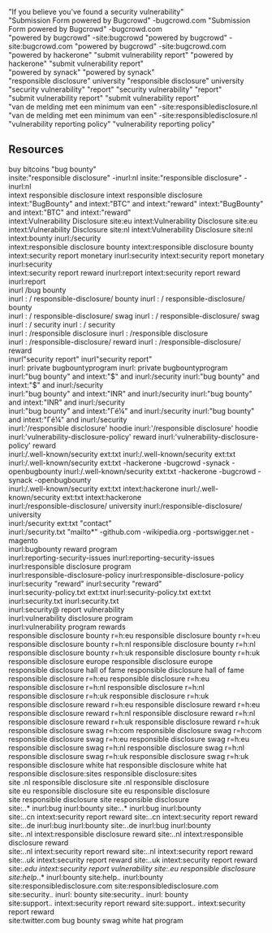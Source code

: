 "If you believe you've found a security vulnerability"  
"Submission Form powered by Bugcrowd" -bugcrowd.com
"Submission Form powered by Bugcrowd" -bugcrowd.com  
"powered by bugcrowd" -site:bugcrowd
"powered by bugcrowd" -site:bugcrowd.com
"powered by bugcrowd" -site:bugcrowd.com  
"powered by hackerone" "submit vulnerability report"
"powered by hackerone" "submit vulnerability report"  
"powered by synack"
"powered by synack"  
"responsible disclosure" university
"responsible disclosure" university  
"security vulnerability" "report"
"security vulnerability" "report"  
"submit vulnerability report"
"submit vulnerability report"  
"van de melding met een minimum van een" -site:responsibledisclosure.nl
"van de melding met een minimum van een" -site:responsibledisclosure.nl  
"vulnerability reporting policy"
"vulnerability reporting policy"  
## Resources  
buy bitcoins "bug bounty"  
insite:"responsible disclosure" -inurl:nl
insite:"responsible disclosure" -inurl:nl  
intext responsible disclosure
intext responsible disclosure  
intext:"BugBounty" and intext:"BTC" and intext:"reward"
intext:"BugBounty" and intext:"BTC" and intext:"reward"  
intext:Vulnerability Disclosure site:eu
intext:Vulnerability Disclosure site:eu  
intext:Vulnerability Disclosure site:nl
intext:Vulnerability Disclosure site:nl  
intext:bounty inurl:/security  
intext:responsible disclosure bounty
intext:responsible disclosure bounty  
intext:security report monetary inurl:security 
intext:security report monetary inurl:security   
intext:security report reward inurl:report
intext:security report reward inurl:report  
inurl /bug bounty  
inurl : / responsible-disclosure/ bounty
inurl : / responsible-disclosure/ bounty  
inurl : / responsible-disclosure/ swag
inurl : / responsible-disclosure/ swag  
inurl : / security
inurl : / security  
inurl : /responsible disclosure
inurl : /responsible disclosure  
inurl : /responsible-disclosure/ reward
inurl : /responsible-disclosure/ reward  
inurl"security report"
inurl"security report"  
inurl: private bugbountyprogram
inurl: private bugbountyprogram  
inurl:"bug bounty" and intext:"$" and inurl:/security
inurl:"bug bounty" and intext:"$" and inurl:/security  
inurl:"bug bounty" and intext:"INR" and inurl:/security
inurl:"bug bounty" and intext:"INR" and inurl:/security  
inurl:"bug bounty" and intext:"Γé¼" and inurl:/security
inurl:"bug bounty" and intext:"Γé¼" and inurl:/security  
inurl:'/responsible disclosure' hoodie
inurl:'/responsible disclosure' hoodie  
inurl:'vulnerability-disclosure-policy' reward
inurl:'vulnerability-disclosure-policy' reward  
inurl:/.well-known/security ext:txt
inurl:/.well-known/security ext:txt  
inurl:/.well-known/security ext:txt -hackerone -bugcrowd -synack -openbugbounty
inurl:/.well-known/security ext:txt -hackerone -bugcrowd -synack -openbugbounty  
inurl:/.well-known/security ext:txt intext:hackerone
inurl:/.well-known/security ext:txt intext:hackerone  
inurl:/responsible-disclosure/ university
inurl:/responsible-disclosure/ university  
inurl:/security ext:txt "contact"  
inurl:/security.txt "mailto*" -github.com  -wikipedia.org -portswigger.net -magento  
inurl:bugbounty reward program  
inurl:reporting-security-issues
inurl:reporting-security-issues  
inurl:responsible disclosure program  
inurl:responsible-disclosure-policy
inurl:responsible-disclosure-policy  
inurl:security "reward"
inurl:security "reward"  
inurl:security-policy.txt ext:txt
inurl:security-policy.txt ext:txt  
inurl:security.txt
inurl:security.txt  
inurl:security@ report vulnerability  
inurl:vulnerability disclosure program  
inurl:vulnerability program rewards  
responsible disclosure bounty r=h:eu
responsible disclosure bounty r=h:eu  
responsible disclosure bounty r=h:nl
responsible disclosure bounty r=h:nl  
responsible disclosure bounty r=h:uk
responsible disclosure bounty r=h:uk  
responsible disclosure europe
responsible disclosure europe  
responsible disclosure hall of fame
responsible disclosure hall of fame  
responsible disclosure r=h:eu
responsible disclosure r=h:eu  
responsible disclosure r=h:nl
responsible disclosure r=h:nl  
responsible disclosure r=h:uk
responsible disclosure r=h:uk  
responsible disclosure reward r=h:eu
responsible disclosure reward r=h:eu  
responsible disclosure reward r=h:nl
responsible disclosure reward r=h:nl  
responsible disclosure reward r=h:uk
responsible disclosure reward r=h:uk  
responsible disclosure swag r=h:com
responsible disclosure swag r=h:com  
responsible disclosure swag r=h:eu
responsible disclosure swag r=h:eu  
responsible disclosure swag r=h:nl
responsible disclosure swag r=h:nl  
responsible disclosure swag r=h:uk
responsible disclosure swag r=h:uk  
responsible disclosure white hat
responsible disclosure white hat  
responsible disclosure:sites
responsible disclosure:sites  
site .nl responsible disclosure
site .nl responsible disclosure  
site eu responsible disclosure
site eu responsible disclosure  
site responsible disclosure
site responsible disclosure  
site:*.*.* inurl:bug inurl:bounty
site:*.*.* inurl:bug inurl:bounty  
site:*.*.cn intext:security report reward
site:*.*.cn intext:security report reward  
site:*.*.de inurl:bug inurl:bounty
site:*.*.de inurl:bug inurl:bounty  
site:*.*.nl intext:responsible disclosure reward
site:*.*.nl intext:responsible disclosure reward  
site:*.*.nl intext:security report reward
site:*.*.nl intext:security report reward  
site:*.*.uk intext:security report reward
site:*.*.uk intext:security report reward  
site:*.edu intext:security report vulnerability
site:.eu responsible disclosure  
site:help.*.* inurl:bounty
site:help.*.* inurl:bounty  
site:responsibledisclosure.com
site:responsibledisclosure.com  
site:security.*.* inurl: bounty
site:security.*.* inurl: bounty  
site:support.*.* intext:security report reward
site:support.*.* intext:security report reward  
site:twitter.com bug bounty swag
white hat program  
